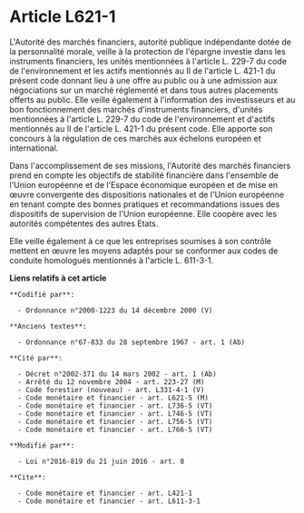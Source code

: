 # Article L621-1

L'Autorité des marchés financiers, autorité publique indépendante dotée de la personnalité morale, veille à la protection de
l'épargne investie dans les instruments financiers, les unités mentionnées à l'article L. 229-7 du code de l'environnement
et les actifs mentionnés au II de l'article L. 421-1 du présent code  donnant lieu à une offre au public ou à une admission
aux négociations sur un marché réglementé et dans tous autres placements offerts au public. Elle veille également à
l'information des investisseurs et au bon fonctionnement des marchés d'instruments financiers, d'unités mentionnées à
l'article L. 229-7 du code de l'environnement  et d'actifs mentionnés au II de l'article L. 421-1 du présent code. Elle
apporte son concours à la régulation de ces marchés aux échelons européen et international. 

Dans l'accomplissement de ses missions, l'Autorité des marchés financiers prend en compte les objectifs de stabilité
financière dans l'ensemble de l'Union européenne et de l'Espace économique européen et de mise en œuvre convergente des
dispositions nationales et de l'Union européenne en tenant compte des bonnes pratiques et recommandations issues des
dispositifs de supervision de l'Union européenne. Elle coopère avec les autorités compétentes des autres Etats. 

Elle veille également à ce que les entreprises soumises à son contrôle mettent en œuvre les moyens adaptés pour se conformer
aux codes de conduite homologués mentionnés à l'article L. 611-3-1.

**Liens relatifs à cet article**

	**Codifié par**:

	  - Ordonnance n°2000-1223 du 14 décembre 2000 (V)

	**Anciens textes**:

	  - Ordonnance n°67-833 du 28 septembre 1967 - art. 1 (Ab)

	**Cité par**:

	  - Décret n°2002-371 du 14 mars 2002 - art. 1 (Ab)
	  - Arrêté du 12 novembre 2004 - art. 223-27 (M)
	  - Code forestier (nouveau) - art. L331-4-1 (V)
	  - Code monétaire et financier - art. L621-5 (M)
	  - Code monétaire et financier - art. L736-5 (VT)
	  - Code monétaire et financier - art. L746-5 (VT)
	  - Code monétaire et financier - art. L756-5 (VT)
	  - Code monétaire et financier - art. L766-5 (VT)

	**Modifié par**:

	  - Loi n°2016-819 du 21 juin 2016 - art. 8

	**Cite**:

	  - Code monétaire et financier - art. L421-1
	  - Code monétaire et financier - art. L611-3-1
